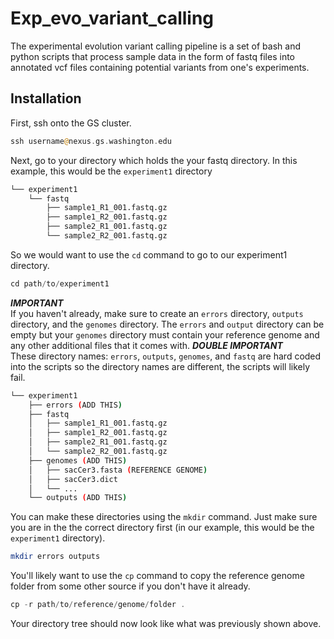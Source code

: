# Exp_evo_variant_calling
The experimental evolution variant calling pipeline is a set of bash and python scripts that process sample data in the form of fastq files into annotated vcf files containing potential variants from one's experiments. 
## Installation
First, ssh onto the GS cluster. 
```php
ssh username@nexus.gs.washington.edu
```
Next, go to your directory which holds the your fastq directory.
In this example, this would be the `experiment1` directory
```bash
└── experiment1
    └── fastq
        ├── sample1_R1_001.fastq.gz
        ├── sample1_R2_001.fastq.gz
        ├── sample2_R1_001.fastq.gz
        └── sample2_R2_001.fastq.gz
```
So we would want to use the `cd` command to go to our experiment1 directory.
```php
cd path/to/experiment1
```
***IMPORTANT***  
If you haven't already, make sure to create an `errors` directory, `outputs` directory, and the `genomes` directory. The `errors` and `output` directory can be empty but your `genomes` directory must contain your reference genome and any other additional files that it comes with. 
***DOUBLE IMPORTANT***  
These directory names: `errors`, `outputs`, `genomes`, and `fastq` are hard coded into the scripts so the directory names are different, the scripts will likely fail.
```bash
└── experiment1
    ├── errors (ADD THIS)
    ├── fastq
    │   ├── sample1_R1_001.fastq.gz
    │   ├── sample1_R2_001.fastq.gz
    │   ├── sample2_R1_001.fastq.gz
    │   └── sample2_R2_001.fastq.gz
    ├── genomes (ADD THIS)
    │   ├── sacCer3.fasta (REFERENCE GENOME)
    │   ├── sacCer3.dict
    │   └── ...
    └── outputs (ADD THIS)
```
You can make these directories using the `mkdir` command. Just make sure you are in the the correct directory first (in our example, this would be the `experiment1` directory).
```php
mkdir errors outputs
```
You'll likely want to use the `cp` command to copy the reference genome folder from some other source if you don't have it already.
```php
cp -r path/to/reference/genome/folder . 
```
Your directory tree should now look like what was previously shown above. 
